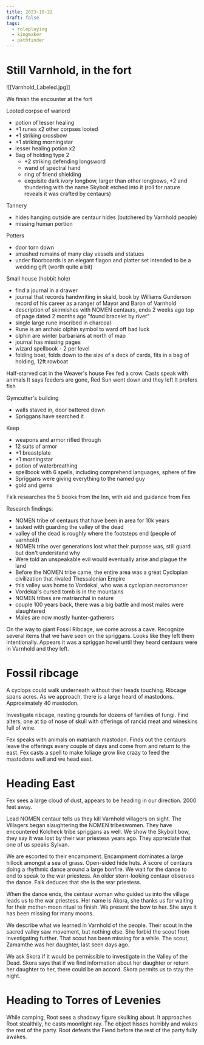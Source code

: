 ```yaml
---
title: 2023-10-22
draft: false
tags:
  - roleplaying
  - kingmaker
  - pathfinder
---
```


# Still Varnhold, in the fort

![[Varnhold_Labeled.jpg]]

We finish the encounter at the fort 

Looted corpse of warlord
 - potion of lesser healing
 - +1 runes x2
other corpses looted
 - +1 striking crossbow
 - +1 striking morningstar
 - lesser healing potion x2
 - Bag of holding type 2
	 - +2 striking defending longsword
	 - wand of spectral hand
	 - ring of friend shielding
	 - exquisite dark ivory longbow, larger than other longbows, +2 and thundering with the name Skybolt etched into it (roll for nature reveals it was crafted by centaurs)

Tannery 
 - hides hanging outside are centaur hides (butchered by Varnhold people)
 - missing human portion

Potters
 - door torn down
 - smashed remains of many clay vessels and statues
 - under floorboards is an elegant flagon and platter set intended to be a wedding gift (worth quite a bit)

Small house (hobbit hole)
 - find a journal in a drawer
 - journal that records handwriting in skald, book by Williams Gunderson record of his career as a ranger of Mayor and Baron of Varnhold
 - description of skirmishes with NOMEN centaurs, ends 2 weeks ago top of page dated 2 months ago "found bracelet by river"
 - single large rune inscribed in charcoal
 - Rune is an archaic olphin symbol to ward off bad luck 
 - olphin are winter barbarians at north of map
 - journal has missing pages
 - wizard spellbook - 2 per level
 - folding boat, folds down to the size of a deck of cards, fits in a bag of holding, 12ft rowboat

Half-starved cat in the Weaver's house Fex fed a crow.
Casts speak with animals
It says feeders are gone, Red Sun went down and they left
It prefers fish

Gymcutter's building
- walls staved in, door battered down
- Spriggans have searched it

Keep
- weapons and armor rifled through
- 12 suits of armor
- +1 breastplate
- +1 morningstar
- potion of waterbreathing
- spellbook with 6 spells, including comprehend languages, sphere of fire
- Spriggans were giving everything to the named guy
- gold and gems

Falk researches the 5 books from the Inn, with aid and guidance from Fex

Research findings:
- NOMEN tribe of centaurs that have been in area for 10k years
- tasked with guarding the valley of the dead
- valley of the dead is roughly where the footsteps end (people of varnhold)
- NOMEN tribe over generations lost what their purpose was, still guard but don't understand why
- Were told an unspeakable evil would eventually arise and plague the land
- Before the NOMEN tribe came, the entire area was a great Cyclopian civilization that rivaled Thessalonian Empire
- this valley was home to Vordekai, who was a cyclopian necromancer
- Vordekai's cursed tomb is in the mountains
- NOMEN tribes are matriarchal in nature
- couple 100 years back, there was a big battle and most males were slaughtered
- Males are now mostly hunter-gatherers

On the way to giant Fossil Ribcage, we come across a cave. Recognize several items that we have seen on the spriggans. Looks like they left them intentionally. Appears it was a spriggan hovel until they heard centaurs were in Varnhold and they left. 

# Fossil ribcage

A cyclops could walk underneath without their heads touching. Ribcage spans acres. As we approach, there is a large heard of mastodons. Approximately 40 mastodon.

Investigate ribcage, nesting grounds for dozens of families of fungi. Find alters, one at tip of nose of skull with offerings of rancid meat and wineskins full of wine.

Fex speaks with animals on matriarch mastodon. Finds out the centaurs leave the offerings every couple of days and come from and return to the east. Fex casts a spell to make foliage grow like crazy to feed the mastodons well and we head east.

# Heading East

Fex sees a large cloud of dust, appears to be heading in our direction. 2000 feet away.

Lead NOMEN centaur tells us they kill Varnhold villagers on sight. The Villagers began slaughtering the NOMEN tribeswomen. They have encountered Kolcheck tribe spriggans as well. We show the Skybolt bow, they say it was lost by their war priestess years ago. They appreciate that one of us speaks Sylvan.

We are escorted to their encampment. Encampment dominates a large hillock amongst a sea of grass. Open-sided hide huts. A score of centaurs doing a rhythmic dance around a large bonfire. We wait for the dance to end to speak to the war priestess. An older stern-looking centaur observes the dance. Falk deduces that she is the war priestess.

When the dance ends, the centaur woman who guided us into the village leads us to the war priestess. Her name is Akora, she thanks us for waiting for their mother-moon ritual to finish. We present the bow to her. She says it has been missing for many moons.

We describe what we learned in Varnhold of the people. Their scout in the sacred valley saw movement, but nothing else. She forbid the scout from investigating further. That scout has been missing for a while. The scout, Zamamthe was her daughter, last seen days ago.

We ask Skora if it would be permissible to investigate in the Valley of the Dead. Skora says that if we find information about her daughter or return her daughter to her, there could be an accord. Skora permits us to stay the night.

# Heading to Torres of Levenies

While camping, Root sees a shadowy figure skulking about. It approaches Root stealthily, he casts moonlight ray. The object hisses horribly and wakes the rest of the party. Root defeats the Fiend before the rest of the party fully awakes.
